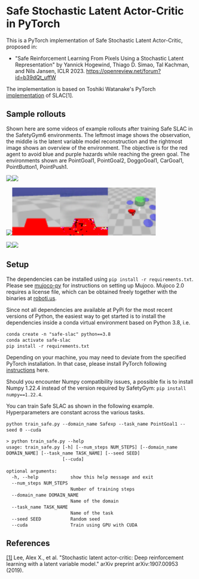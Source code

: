 # Safe Stochastic Latent Actor-Critic in PyTorch
This is a PyTorch implementation of Safe Stochastic Latent Actor-Critic, proposed in:
- "Safe Reinforcement Learning From Pixels Using a Stochastic Latent Representation" by Yannick Hogewind, Thiago D. Simao, Tal Kachman, and Nils Jansen, ICLR 2023. https://openreview.net/forum?id=b39dQt_uffW

The implementation is based on Toshiki Watanake's PyTorch [implementation](https://github.com/toshikwa/slac.pytorch) of SLAC[1].

## Sample rollouts
Shown here are some videos of example rollouts after training Safe SLAC in the SafetyGym6 environments. The leftmost image shows the observation, the middle is the latent variable model reconstruction and the rightmost image shows an overview of the environment. The objective is for the red agent to avoid blue and purple hazards while reaching the green goal. The environments shown are PointGoal1, PointGoal2, DoggoGoal1, CarGoal1, PointButton1, PointPush1.

<img src="images/PointGoal1.gif" height="128"><img src="images/PointGoal2.gif" height="128">

<img src="images/DoggoGoal1.gif" height="128"><img src="images/CarGoal1.gif" height="128">

<img src="images/PointButton1.gif" height="128"><img src="images/PointPush1.gif" height="128">



## Setup
The dependencies can be installed using `pip install -r requirements.txt`. Please see [mujoco-py](https://github.com/openai/mujoco-py/tree/v2.0.2.5) for instructions on setting up Mujoco. Mujoco 2.0 requires a license file, which can be obtained freely together with the binaries at [roboti.us](https://www.roboti.us/).

Since not all dependencies are available at PyPi for the most recent versions of Python, the easiest way to get started is to install the dependencies inside a conda virtual environment based on Python 3.8, i.e.

```
conda create -n "safe-slac" python==3.8
conda activate safe-slac
pip install -r requirements.txt
```

Depending on your machine, you may need to deviate from the specified PyTorch installation. In that case, please install PyTorch following [instructions](https://pytorch.org/get-started/locally/) here.

Should you encounter Numpy compatibility issues, a possible fix is to install Numpy 1.22.4 instead of the version required by SafetyGym: `pip install numpy==1.22.4`.

You can train Safe SLAC as shown in the following example. Hyperparameters are constant across the various tasks.

```
python train_safe.py --domain_name Safexp --task_name PointGoal1 --seed 0 --cuda
```
```
> python train_safe.py --help
usage: train_safe.py [-h] [--num_steps NUM_STEPS] [--domain_name DOMAIN_NAME] [--task_name TASK_NAME] [--seed SEED]
                     [--cuda]

optional arguments:
  -h, --help            show this help message and exit
  --num_steps NUM_STEPS
                        Number of training steps
  --domain_name DOMAIN_NAME
                        Name of the domain
  --task_name TASK_NAME
                        Name of the task
  --seed SEED           Random seed
  --cuda                Train using GPU with CUDA
```

## References
[[1]](https://arxiv.org/abs/1907.00953) Lee, Alex X., et al. "Stochastic latent actor-critic: Deep reinforcement learning with a latent variable model." arXiv preprint arXiv:1907.00953 (2019).
